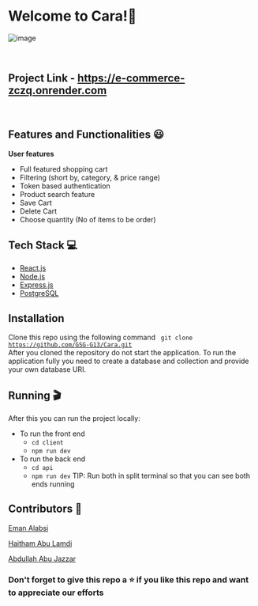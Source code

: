 # Welcome to Cara!🤩
![image](https://github.com/GSG-G13/E-commerce-Team-6/assets/90457093/3f4fbde9-c0a9-4a24-bebd-8ae70210e90f)

<br/>

## Project Link - **https://e-commerce-zczq.onrender.com**

<br/>

## Features and Functionalities 😃

**User features**

- Full featured shopping cart
- Filtering (short by, category, & price range)
- Token based authentication
- Product search feature
- Save Cart
- Delete Cart
- Choose quantity (No of items to be order)

## Tech Stack 💻

- [React.js](https://reactjs.org/)
- [Node.js](https://nodejs.org/en/)
- [Express.js](https://expressjs.com/)
- [PostgreSQL](https://www.postgresql.org/)

## Installation
Clone this repo using the following command
<code> git clone https://github.com/GSG-G13/Cara.git </code>
After you cloned the repository do not start the application. To run the application fully you need to create a database and collection and provide your own database URI.


## Running 🎬

After this you can run the project locally:

- To run the front end
  - <code>cd client</code>
  - <code>npm run dev</code>
- To run the back end
  - <code>cd api</code>
  - <code>npm run dev</code>
    TIP: Run both in split terminal so that you can see both ends running
    
 ## Contributors 🤝

[Eman Alabsi](https://github.com/Emanalabsi)

[Haitham Abu Lamdi](https://github.com/haitham-akram)

[Abdullah Abu Jazzar](https://github.com/AbdallahAbujazar)

### Don't forget to give this repo a ⭐ if you like this repo and want to appreciate our efforts

